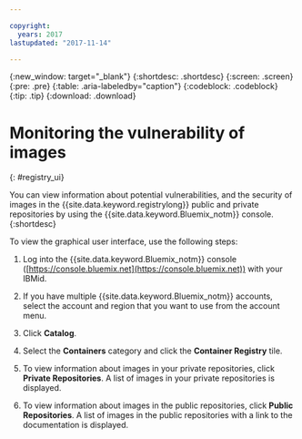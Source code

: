 ```yaml
---

copyright:
  years: 2017
lastupdated: "2017-11-14"

---
```


{:new_window: target="_blank"}
{:shortdesc: .shortdesc}
{:screen: .screen}
{:pre: .pre}
{:table: .aria-labeledby="caption"}
{:codeblock: .codeblock}
{:tip: .tip}
{:download: .download}


# Monitoring the vulnerability of images
{: #registry_ui}

You can view information about potential vulnerabilities, and the security of images in the {{site.data.keyword.registrylong}} public and private repositories by using the {{site.data.keyword.Bluemix_notm}} console.
{:shortdesc}


    
To view the graphical user interface, use the following steps:

1.  Log into the {{site.data.keyword.Bluemix_notm}} console ([https://console.bluemix.net](https://console.bluemix.net)) with your IBMid.
2.  If you have multiple {{site.data.keyword.Bluemix_notm}} accounts, select the account and region that you want to use from the account menu.
3.  Click **Catalog**.
4.  Select the **Containers** category and click the **Container Registry** tile.
5.  To view information about images in your private repositories, click **Private Repositories**. A list of images in your private repositories is displayed.
    
    
    
6.  To view information about images in the public repositories, click **Public Repositories**. A list of images in the public repositories with a link to the documentation is displayed.
    
    


